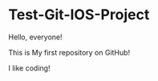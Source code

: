 Test-Git-IOS-Project
====================

Hello, everyone!

This is My first repository on GitHub!

I like coding!
